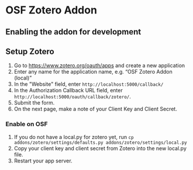 # OSF Zotero Addon

## Enabling the addon for development

## Setup Zotero
1. Go to https://www.zotero.org/oauth/apps and create a new application
2. Enter any name for the application name, e.g. “OSF Zotero Addon (local)”
3. In the "Website" field, enter `http://localhost:5000/callback/`
4. In the Authorization Callback URL field, enter `http://localhost:5000/oauth/callback/zotero/`.
5. Submit the form. 
6. On the next page, make a note of your Client Key and Client Secret.

### Enable on OSF
1. If you do not have a local.py for zotero yet, run `cp addons/zotero/settings/defaults.py addons/zotero/settings/local.py`
2. Copy your client key and client secret from Zotero into the new local.py file.
3. Restart your app server.
